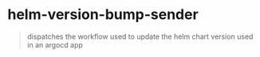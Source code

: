 # helm-version-bump-sender

> dispatches the workflow used to update the helm chart version used in an
> argocd app
